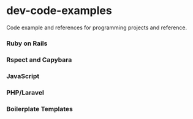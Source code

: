 # dev-code-examples
Code example and references for programming projects and reference. 
### **Ruby on Rails**
### **Rspect and Capybara**
### **JavaScript**
### **PHP/Laravel**
### **Boilerplate Templates**